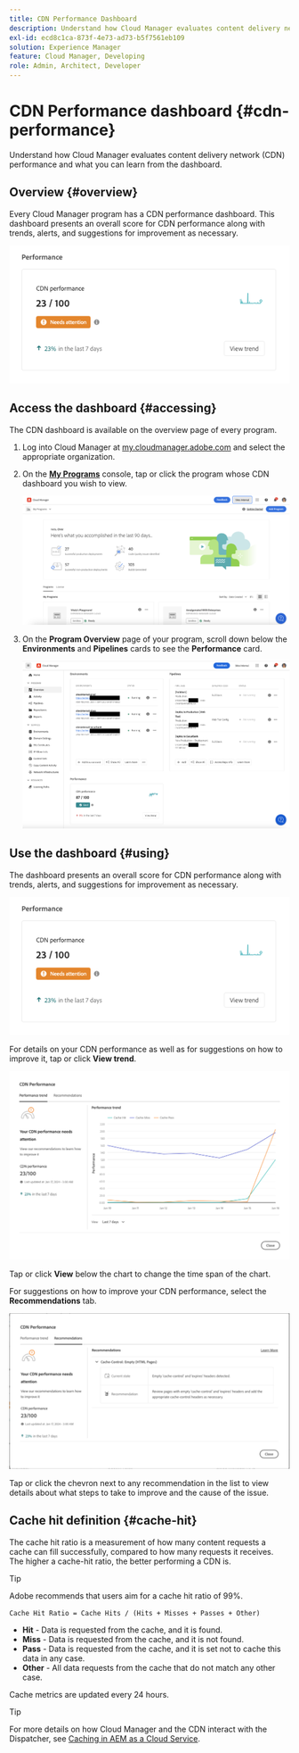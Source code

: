 ```yaml
---
title: CDN Performance Dashboard
description: Understand how Cloud Manager evaluates content delivery network (CDN) performance and what you can learn from the dashboard.
exl-id: ecd8c1ca-873f-4e73-ad73-b5f7561eb109
solution: Experience Manager
feature: Cloud Manager, Developing
role: Admin, Architect, Developer
---
```

# CDN Performance dashboard {#cdn-performance}

Understand how Cloud Manager evaluates content delivery network (CDN) performance and what you can learn from the dashboard.

## Overview {#overview}

Every Cloud Manager program has a CDN performance dashboard. This dashboard presents an overall score for CDN performance along with trends, alerts, and suggestions for improvement as necessary.

![CDN performance dashboard](assets/cdn-performance-dashboard.png)

## Access the dashboard {#accessing}

The CDN dashboard is available on the overview page of every program.

1. Log into Cloud Manager at [my.cloudmanager.adobe.com](https://my.cloudmanager.adobe.com/) and select the appropriate organization.

1. On the **[My Programs](/help/implementing/cloud-manager/navigation.md#my-programs)** console, tap or click the program whose CDN dashboard you wish to view.

   ![My programs page](assets/my-programs.png)

1. On the **Program Overview** page of your program, scroll down below the **Environments** and **Pipelines** cards to see the **Performance** card.

   ![Performance](assets/cdn-performance-overview.png)

## Use the dashboard {#using}

The dashboard presents an overall score for CDN performance along with trends, alerts, and suggestions for improvement as necessary.

![CDN performance dashboard](assets/cdn-performance-dashboard.png)

For details on your CDN performance as well as for suggestions on how to improve it, tap or click **View trend**.

![Performance trend](assets/cdn-performance-trend.png)

Tap or click **View** below the chart to change the time span of the chart.

For suggestions on how to improve your CDN performance, select the **Recommendations** tab.

![CDN recommendations](assets/cdn-performance-recommendations.png)

Tap or click the chevron next to any recommendation in the list to view details about what steps to take to improve and the cause of the issue.

## Cache hit definition {#cache-hit}

The cache hit ratio is a measurement of how many content requests a cache can fill successfully, compared to how many requests it receives. The higher a cache-hit ratio, the better performing a CDN is.

>[!TIP]
>
>Adobe recommends that users aim for a cache hit ratio of 99%. 

```text
Cache Hit Ratio = Cache Hits / (Hits + Misses + Passes + Other)
```

* **Hit** - Data is requested from the cache, and it is found.
* **Miss** - Data is requested from the cache, and it is not found.
* **Pass** - Data is requested from the cache, and it is set not to cache this data in any case.
* **Other** - All data requests from the cache that do not match any other case.

Cache metrics are updated every 24 hours.

>[!TIP]
>
>For more details on how Cloud Manager and the CDN interact with the Dispatcher, see [Caching in AEM as a Cloud Service](/help/implementing/dispatcher/caching.md).
